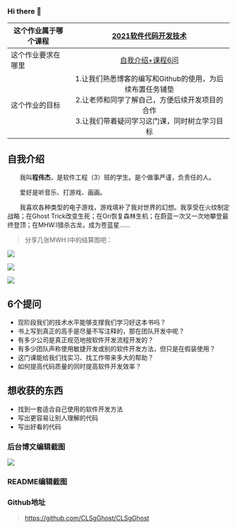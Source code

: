 ### Hi there 👋

| 这个作业属于哪个课程 | [2021软件代码开发技术](https://edu.cnblogs.com/campus/gdgy/2021Softwarecodedevelopmenttechnology) |
| -------------------- | :----------------------------------------------------------: |
| 这个作业要求在哪里   | [自我介绍+课程6问](https://edu.cnblogs.com/campus/gdgy/2021Softwarecodedevelopmenttechnology/homework/11773) |
| 这个作业的目标       | 1.让我们熟悉博客的编写和Github的使用，为后续布置任务铺垫<br />2.让老师和同学了解自己，方便后续开发项目的合作<br />3.让我们带着疑问学习这门课，同时树立学习目标 |



## 自我介绍

　　我叫**程伟杰**，是软件工程（3）班的学生。是个做事严谨，负责任的人。

　　爱好是听音乐、打游戏、画画。

　　我喜欢各种类型的电子游戏，游戏填补了我对世界的幻想。我享受在火纹制定战略；在Ghost Trick改变生死；在Ori恢复森林生机；在蔚蓝一次又一次地攀登最终登顶；在MHW:I猎杀古龙，成为苍蓝星......


> 分享几张MWH:I中的结算图吧：

![](https://img2020.cnblogs.com/blog/1958609/202103/1958609-20210308211459424-1026637840.jpg)

![](https://img2020.cnblogs.com/blog/1958609/202103/1958609-20210308211506140-1087712321.jpg)

![](https://img2020.cnblogs.com/blog/1958609/202103/1958609-20210308211516880-1745392427.jpg)


## 6个提问

- 现阶段我们的技术水平能够支撑我们学习好这本书吗？
- 书上写到真正的高手是尽量不写注释的，那在团队开发中呢？
- 有多少公司是真正规范地按软件开发流程开发的？
- 有多少团队声称使用敏捷开发或别的软件开发方法，但只是在假装使用？
- 这门课能给我们找实习、找工作带来多大的帮助？
- 如何提高代码质量的同时提高软件开发效率？



## 想收获的东西

-  找到一套适合自己使用的软件开发方法
-  写出更容易让别人理解的代码
-  写出好看的代码



### 后台博文编辑截图
![](https://img2020.cnblogs.com/blog/1958609/202103/1958609-20210308212054598-1455331309.png)



### README编辑截图





### Github地址

> https://github.com/CLSgGhost/CLSgGhost
